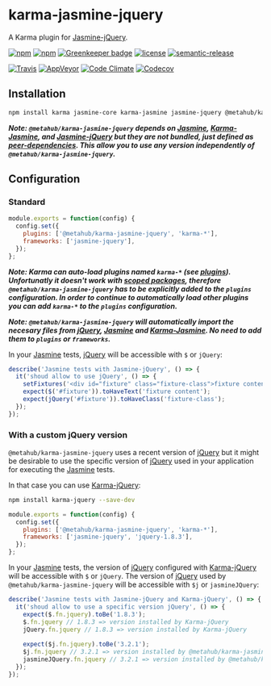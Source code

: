 # **karma-jasmine-jquery**

A Karma plugin for [Jasmine-jQuery](https://github.com/velesin/jasmine-jquery).

[![npm](https://img.shields.io/npm/v/@metahub/karma-jasmine-jquery.svg)](https://www.npmjs.com/package/@metahub/karma-jasmine-jquery)
[![npm](https://img.shields.io/npm/dt/@metahub/karma-jasmine-jquery.svg)](https://www.npmjs.com/package/@metahub/karma-jasmine-jquery)
[![Greenkeeper badge](https://badges.greenkeeper.io/vanduynslagerp/karma-jasmine-jquery.svg)](https://greenkeeper.io/)
[![license](https://img.shields.io/github/license/vanduynslagerp/karma-jasmine-jquery.svg)](https://github.com/vanduynslagerp/karma-jasmine-jquery/blob/master/LICENSE)
[![semantic-release](https://img.shields.io/badge/%20%20%F0%9F%93%A6%F0%9F%9A%80-semantic--release-e10079.svg)](https://github.com/semantic-release/semantic-release)

[![Travis](https://img.shields.io/travis/vanduynslagerp/karma-jasmine-jquery.svg)](https://travis-ci.org/vanduynslagerp/karma-jasmine-jquery)
[![AppVeyor](https://img.shields.io/appveyor/ci/vanduynslagerp/karma-jasmine-jquery.svg)](https://ci.appveyor.com/project/vanduynslagerp/karma-jasmine-jquery)
[![Code Climate](https://img.shields.io/codeclimate/github/vanduynslagerp/karma-jasmine-jquery.svg)](https://codeclimate.com/github/vanduynslagerp/karma-jasmine-jquery)
[![Codecov](https://img.shields.io/codecov/c/github/vanduynslagerp/karma-jasmine-jquery.svg)](https://codecov.io/gh/vanduynslagerp/karma-jasmine-jquery)

## Installation

```bash
npm install karma jasmine-core karma-jasmine jasmine-jquery @metahub/karma-jasmine-jquery --save-dev
```
**_Note: `@metahub/karma-jasmine-jquery` depends on [Jasmine](https://github.com/jasmine/jasmine), [Karma-Jasmine](https://github.com/karma-runner/karma-jasmine), and [Jasmine-jQuery](https://github.com/velesin/jasmine-jquery) but they are not bundled, just defined as [peer-dependencies](https://nodejs.org/en/blog/npm/peer-dependencies). This allow you to use any version independently of `@metahub/karma-jasmine-jquery`._**

## Configuration

### Standard

```js
module.exports = function(config) {
  config.set({
    plugins: ['@metahub/karma-jasmine-jquery', 'karma-*'],
    frameworks: ['jasmine-jquery'],
  });
};
```
**_Note: Karma can auto-load plugins named `karma-*` (see [plugins](http://karma-runner.github.io/1.0/config/plugins.html)). Unfortunatly it doesn't work with [scoped packages](https://docs.npmjs.com/misc/scope), therefore `@metahub/karma-jasmine-jquery` has to be explicitly added to the `plugins` configuration. In order to continue to automatically load other plugins you can add `karma-*` to the `plugins` configuration._**

**_Note: `@metahub/karma-jasmine-jquery` will automatically import the necesary files from [jQuery](https://github.com/jquery/jquery), [Jasmine](https://github.com/jasmine/jasmine) and [Karma-Jasmine](https://github.com/karma-runner/karma-jasmine). No need to add them to `plugins` or `frameworks`._**

In your [Jasmine](https://github.com/jasmine/jasmine) tests, [jQuery](https://github.com/jquery/jquery) will be accessible with `$` or `jQuery`:
```js
describe('Jasmine tests with Jasmine-jQuery', () => {
  it('shoud allow to use jQuery', () => {
    setFixtures('<div id="fixture" class="fixture-class">fixture content</div>');
    expect($('#fixture')).toHaveText('fixture content');
    expect(jQuery('#fixture')).toHaveClass('fixture-class');
  });
});
```

### With a custom jQuery version
`@metahub/karma-jasmine-jquery` uses a recent version of [jQuery](https://github.com/jquery/jquery) but it might be desirable to use the specific version of [jQuery](https://github.com/jquery/jquery) used in your application for executing the [Jasmine](https://github.com/jasmine/jasmine) tests.

In that case you can use [Karma-jQuery](https://github.com/scf2k/karma-jquery):
```bash
npm install karma-jquery --save-dev
```

```js
module.exports = function(config) {
  config.set({
    plugins: ['@metahub/karma-jasmine-jquery', 'karma-*'],
    frameworks: ['jasmine-jquery', 'jquery-1.8.3'],
  });
};
```

In your [Jasmine](https://github.com/jasmine/jasmine) tests, the version of [jQuery](https://github.com/jquery/jquery) configured with [Karma-jQuery](https://github.com/scf2k/karma-jquery) will be accessible with `$` or `jQuery`. The version of [jQuery](https://github.com/jquery/jquery) used by `@metahub/karma-jasmine-jquery` will be accessible with `$j` or `jasmineJQuery`:
```js
describe('Jasmine tests with Jasmine-jQuery and Karma-jQuery', () => {
  it('shoud allow to use a specific version jQuery', () => {
    expect($.fn.jquery).toBe('1.8.3');
    $.fn.jquery // 1.8.3 => version installed by Karma-jQuery
    jQuery.fn.jquery // 1.8.3 => version installed by Karma-jQuery
    
    expect($j.fn.jquery).toBe('3.2.1');
    $j.fn.jquery // 3.2.1 => version installed by @metahub/karma-jasmine-jquery
    jasmineJQuery.fn.jquery // 3.2.1 => version installed by @metahub/karma-jasmine-jquery
  });
});
```
